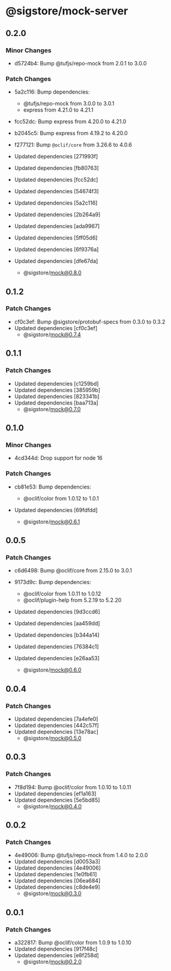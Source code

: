# @sigstore/mock-server

## 0.2.0

### Minor Changes

- d5724b4: Bump @tufjs/repo-mock from 2.0.1 to 3.0.0

### Patch Changes

- 5a2c116: Bump dependencies:

  - @tufjs/repo-mock from 3.0.0 to 3.0.1
  - express from 4.21.0 to 4.21.1

- fcc52dc: Bump express from 4.20.0 to 4.21.0
- b2045c5: Bump express from 4.19.2 to 4.20.0
- f277121: Bump `@oclif/core` from 3.26.6 to 4.0.6
- Updated dependencies [271993f]
- Updated dependencies [fb80763]
- Updated dependencies [fcc52dc]
- Updated dependencies [54674f3]
- Updated dependencies [5a2c116]
- Updated dependencies [2b264a9]
- Updated dependencies [ada9967]
- Updated dependencies [5ff05d6]
- Updated dependencies [6f9376a]
- Updated dependencies [dfe67da]
  - @sigstore/mock@0.8.0

## 0.1.2

### Patch Changes

- cf0c3ef: Bump @sigstore/protobuf-specs from 0.3.0 to 0.3.2
- Updated dependencies [cf0c3ef]
  - @sigstore/mock@0.7.4

## 0.1.1

### Patch Changes

- Updated dependencies [c1259bd]
- Updated dependencies [385959b]
- Updated dependencies [823341b]
- Updated dependencies [baa713a]
  - @sigstore/mock@0.7.0

## 0.1.0

### Minor Changes

- 4cd344d: Drop support for node 16

### Patch Changes

- cb81e53: Bump dependencies:

  - @oclif/color from 1.0.12 to 1.0.1

- Updated dependencies [69fdfdd]
  - @sigstore/mock@0.6.1

## 0.0.5

### Patch Changes

- c6d6498: Bump @oclif/core from 2.15.0 to 3.0.1
- 9173d9c: Bump dependencies:

  - @oclif/color from 1.0.11 to 1.0.12
  - @oclif/plugin-help from 5.2.19 to 5.2.20

- Updated dependencies [9d3ccd6]
- Updated dependencies [aa459dd]
- Updated dependencies [b344a14]
- Updated dependencies [76384c1]
- Updated dependencies [e26aa53]
  - @sigstore/mock@0.6.0

## 0.0.4

### Patch Changes

- Updated dependencies [7a4efe0]
- Updated dependencies [442c57f]
- Updated dependencies [13e78ac]
  - @sigstore/mock@0.5.0

## 0.0.3

### Patch Changes

- 7f8d194: Bump @oclif/color from 1.0.10 to 1.0.11
- Updated dependencies [ef1a163]
- Updated dependencies [5e5bd85]
  - @sigstore/mock@0.4.0

## 0.0.2

### Patch Changes

- 4e49006: Bump @tufjs/repo-mock from 1.4.0 to 2.0.0
- Updated dependencies [d0053a3]
- Updated dependencies [4e49006]
- Updated dependencies [1e0fb61]
- Updated dependencies [06ea684]
- Updated dependencies [c8de4e9]
  - @sigstore/mock@0.3.0

## 0.0.1

### Patch Changes

- a322817: Bump @oclif/color from 1.0.9 to 1.0.10
- Updated dependencies [917f48c]
- Updated dependencies [e8f258d]
  - @sigstore/mock@0.2.0
